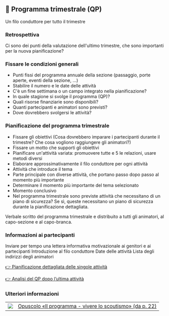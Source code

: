 📆 Programma trimestrale (QP)
-----------------------------

Un filo conduttore per tutto il trimestre

### Retrospettiva

Ci sono dei punti della valutazione dell'ultimo trimestre, che sono importanti per la nuova pianificazione? 

### Fissare le condizioni generali

*   Punti fissi del programma annuale della sezione (passaggio, porte aperte, eventi della sezione, …) 
*   Stabilire il numero e le date delle attività
*   C'è un fine settimana o un campo integrato nella pianificazione?
*   In quale stagione si svolge il programma (QP)?
*   Quali risorse finanziarie sono disponibili?
*   Quanti partecipanti e animatori sono previsti?
*   Dove dovrebbero svolgersi le attività?

### Pianificazione del programma trimestrale

*   Fissare gli obiettivi (Cosa dovrebbero imparare i partecipanti durante il trimestre? Che cosa vogliono raggiungere gli animatori?)
*   Fissare un motto che supporti gli obiettivi
*   Pianificare un'attività variata: promuovere tutte e 5 le relazioni, usare metodi diversi 
*   Elaborare approssimativamente il filo conduttore per ogni attività   
*   Attività che introduce il tema 
*   Parte principale con diverse attività, che portano passo dopo passo al momento più importante
*   Determinare il momento più importante del tema selezionato
*   Momento conclusivo
*   Nel programma trimestrale sono previste attività che necessitano di un piano di sicurezza? Se sì, queste necessitano un piano di sicurezza durante la pianificazione dettagliata.

Verbale scritto del programma trimestrale e distribuito a tutti gli animatori, al capo-sezione e al capo-branca.

### Informazioni ai partecipanti

Inviare per tempo una lettera informativa motivazionale ai genitori e ai partecipanti 
Introduzione al filo conduttore
Date delle attività 
Lista degli indirizzi degli animatori

[👉 Pianificazione dettagliata delle singole attività](/it/article/01)

[👉 Analisi del QP dopo l’ultima attività](/it/article/04)

### Ulteriori informazioni
| | |
|---|---|
| [![](images/piktos/5_Programm.png)][1] | [Opuscolo «Il programma - vivere lo scoutismo» (da p. 22)][1] |

[1]: https://issuu.com/pbs-msds-mss/docs/rz_05_programm_it_201607_issuu
